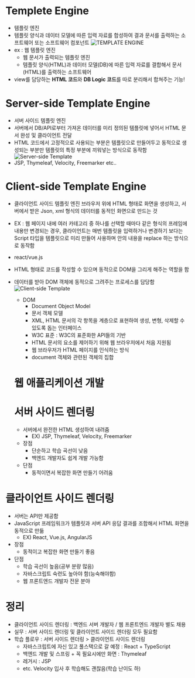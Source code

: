 # Templete Engine
- 템플릿 엔진
- 템플릿 양식과 데이터 모델에 따른 입력 자료를 합성하여 결과 문서를 출력하는 소프트웨어 또는 소프트웨어 컴포넌트
![TEMPLATE ENGINE](https://github.com/7ahyeon/mlog-study/assets/107123698/5f1e07f8-6274-47b5-b189-089e4da39ea8)
- ex : 웹 템플릿 엔진
  - 웹 문서가 출력되는 템플릿 엔진
  - 템플릿 양식(HTML)과 데이터 모델(DB)에 따른 입력 자료를 결합해서 문서(HTML)를 출력하는 소프트웨어
- view를 담당하는 **HTML 코드**와 **DB Logic 코드**를 따로 분리해서 합쳐주는 기능!

# Server-side Template Engine
- 서버 사이드 템플릿 엔진
- 서버에서 DB/API로부터 가져온 데이터를 미리 정의된 템플릿에 넣어서 HTML 문서 완성 및 클라이언트 전달
- HTML 코드에서 고정적으로 사용되는 부분은 템플릿으로 만들어두고 동적으로 생성되는 부분만 템플릿의 특정 부분에 끼워넣는 방식으로 동작함
![Server-side Template](https://github.com/7ahyeon/mlog-study/assets/107123698/d79f9c4c-ba41-4179-bc4a-56aa46b4ac76)
- JSP, Thymeleaf, Velocity, Freemarker etc..

# Client-side Template Engine
- 클라이언트 사이드 템플릿 엔진
  브라우저 위에 HTML 형태로 화면을 생성하고, 서버에서 받은 Json, xml 형식의 데이터를 동적인 화면으로 만드는 것
- EX : 웹 페이지 내에 여러 카테고리 중 하나를 선택할 때마다 같은 형식의 프레임에 내용만 변경되는 경우, 클라이언트는 매번 템플릿을 입력하거나 변경하기 보다는 Script 타입을 템플릿으로 미리 만들어 사용하며 안의 내용을 replace 하는 방식으로 동작함
- react/vue.js
- HTML 형태로 코드를 작성할 수 있으며 동적으로 DOM을 그리게 해주는 역할을 함
- 데이터를 받아 DOM 객체에 동적으로 그려주는 프로세스를 담당함
![Client-side Template](https://github.com/7ahyeon/mlog-study/assets/107123698/697ed809-d343-4157-b776-d9893c2592a3)
  - DOM
    - Document Object Model
    - 문서 객체 모델
    - XML, HTML 문서의 각 항목을 계층으로 표현하여 생성, 변형, 삭제할 수 있도록 돕는 인터페이스
    - W3C 표준 : W3C의 표준화한 API들의 기반
    - HTML 문서의 요소를 제어하기 위해 웹 브라우저에서 처음 지원됨
    - 웹 브라우저가 HTML 페이지를 인식하는 방식
    - document 객체와 관련된 객체의 집합

  # 웹 애플리케이션 개발
  # 서버 사이드 렌더링
  - 서버에서 완전한 HTML 생성하여 내려줌
    - EX) JSP, Thymeleaf, Velocity, Freemarker
  - 장점
    - 단순하고 학습 곡선이 낮음
    - 백엔드 개발자도 쉽게 개발 가능함
  - 단점
    - 동적이면서 복잡한 화면 만들기 어려움
# 클라이언트 사이드 렌더링
- 서버는 API만 제공함
- JavaScript 프레임워크가 템플릿과 서버 API 응답 결과를 조합해서 HTML 화면을 동적으로 만듦
  - EX) React, Vue.js, AngularJS
- 장점
  - 동적이고 복잡한 화면 만들기 좋음
- 단점
  - 학습 곡선이 높음(공부 분량 많음)
  - 자바스크립트 숙련도 높아야 함(능숙해야함)
  - 웹 프론트엔드 개발자 전문 분야
# 정리
- 클라이언트 사이드 렌더링 : 백엔드 서버 개발자 / 웹 프론트엔드 개발자 별도 채용
- 실무 : 서버 사이드 렌더링 및 클라이언트 사이드 렌더링 모두 필요함
- 학습 플로우 : 서버 사이드 렌더링 > 클라이언트 사이드 렌더링
  - 자바스크립트에 자신 있고 풀스택으로 갈 예정 : React + TypeScript
  - 백엔드 개발 및 스프링 + 꼭 필요시에만 화면 : Thymeleaf
  - 레거시 : JSP
  - etc. Velocity 입사 후 학습해도 괜찮음(학습 난이도 하)
